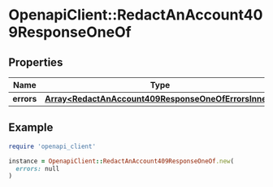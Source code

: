 # OpenapiClient::RedactAnAccount409ResponseOneOf

## Properties

| Name | Type | Description | Notes |
| ---- | ---- | ----------- | ----- |
| **errors** | [**Array&lt;RedactAnAccount409ResponseOneOfErrorsInner&gt;**](RedactAnAccount409ResponseOneOfErrorsInner.md) |  | [optional] |

## Example

```ruby
require 'openapi_client'

instance = OpenapiClient::RedactAnAccount409ResponseOneOf.new(
  errors: null
)
```

